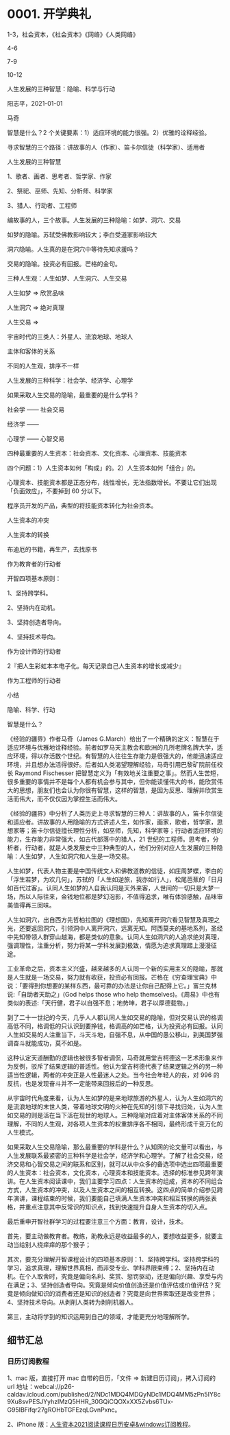 # 0001. 开学典礼

1-3，社会资本，《社会资本》《网络》《人类网络》

4-6

7-9

10-12


人生发展的三种智慧：隐喻、科学与行动

阳志平，2021-01-01

马奇

智慧是什么？2 个关键要素：1）适应环境的能力很强。2）优雅的诠释经验。

寻求智慧的三个路径：讲故事的人（作家）、笛卡尔信徒（科学家）、适用者

人生发展的三种智慧

1、歌者、画者、思考者、哲学家、作家

2、祭祀、巫师、先知、分析师、科学家

3、猎人、行动者、工程师

编故事的人，三个故事。人生发展的三种隐喻：如梦、洞穴、交易

如梦的隐喻。苏轼受佛教影响较大；李白受道家影响较大

洞穴隐喻。人生真的是在洞穴中等待先知求援吗？

交易的隐喻。投资必有回报。芒格的金句。

三种人生观：人生如梦、人生洞穴、人生交易

人生如梦 => 欣赏品味

人生洞穴 => 绝对真理

人生交易 => 

宇宙时代的三类人：外星人、流浪地球、地球人

主体和客体的关系

不同的人生观，排序不一样

人生发展的三种科学：社会学、经济学、心理学

如果采取人生交易的隐喻，最重要的是什么学科？

社会学 —— 社会交易

经济学 —— 

心理学 —— 心智交易

四种最重要的人生资本：社会资本、文化资本、心理资本、技能资本

四个问题：1）人生资本如何「构成」的。2）人生资本如何「组合」的。

心理资本、技能资本都是正态分布，线性增长，无法指数增长。不要让它们出现「负面效应」，不要掉到 60 分以下。

程序员开发的产品，典型的将技能资本转化为社会资本。

人生资本的冲突

人生资本的转换

布迪厄的书籍，再生产，去找原书

作为教育者的行动者

开智四项基本原则：

1、坚持跨学科。

2、坚持内在动机。

3、坚持创造者导向。

4、坚持技术导向。

作为设计师的行动者

2『把人生彩虹本本电子化。每天记录自己人生资本的增长或减少』

作为工程师的行动者

小结

隐喻、科学、行动




智慧是什么？

《经验的疆界》作者马奇（James G.March）给出了一个精确的定义：智慧在于适应环境与优雅地诠释经验。前者如罗马天主教会和欧洲的几所老牌名牌大学，适应环境，得以存活数个世纪。有智慧的人往往生存能力是很强大的，他能迅速适应环境，并且想办法活得很好。后者如人类渴望理解经验，马奇引用巴黎矿院前任校长 Raymond Fischesser 把智慧定义为「有效地关注重要之事」。然而人生苦短，很多重要的事情并不是每个人都有机会参与其中，但你能读懂伟大的书，能欣赏伟大的思想，朋友们也会认为你很有智慧，这样的智慧，是因为反思、理解并欣赏生活而伟大，而不仅仅因为掌控生活而伟大。

《经验的疆界》中分析了人类历史上寻求智慧的三种人：讲故事的人，笛卡尔信徒和适应者。讲故事的人用隐喻的方式讲述人生，如作家，画家，歌者，哲学家，思想家等；笛卡尔信徒擅长理性分析，如巫师，先知，科学家等；行动者适应环境的能力，生存能力非常强大，如古代部落中的猎人，21 世纪的工程师。思考者，分析者，行动者，就是人类发展史中三种典型的人，他们分别对应人生发展的三种隐喻：人生如梦，人生如洞穴和人生是一场交易。

人生如梦，代表人物主要是中国传统文人和佛教道教的信徒，如庄周梦蝶，李白的「浮生若梦，为欢几何」，苏轼的「人生如逆旅，我亦如行人」，松尾芭蕉的「日月如百代过客」。认同人生如梦的人自我认同是天外来客，人世间的一切只是大梦一场，所以人际往来，金钱地位都是梦幻泡影，不值得追求，唯有体验感触，品味审美值得再三回味。

人生如洞穴，出自西方先哲柏拉图的《理想国》，先知离开洞穴看见智慧及真理之光，还要返回洞穴，引领洞中人离开洞穴，远离无知。阿西莫夫的基地系列，圣经中先知带领人群穿山越海，都是类似的意象。认同人生如洞穴的人追求绝对真理，强调理性，注重分析，努力将某一学科发展到极致，情愿为追求真理踏上漫漫征途。

工业革命之后，资本主义兴盛，越来越多的人认同一个新的实用主义的隐喻，那就是人生就是一场交易，努力就有收获，投资必有回报。芒格在《穷查理宝典》中说：「要得到你想要的某样东西，最可靠的办法是让你自己配得上它。」富兰克林说:「自助者天助之」(God helps those who help themselves)。《周易》中也有类似的表述:「天行健，君子以自强不息；地势坤，君子以厚德载物。」

到了二十一世纪的今天，几乎人人都认同人生如交易的隐喻，但对交易认识的格调高低不同，格调低的只认识到要挣钱，格调高的如芒格，认为投资必有回报。认同人生如交易的人注重当下，斗天斗地，自强不息，从中国的愚公移山，到美国梦强调奋斗就能成功，莫不如是。

这种认定天道酬勤的逻辑也被很多智者调侃，马奇就用堂吉柯德这一艺术形象来作为反例，驳斥了结果逻辑的普适性。他认为堂吉柯德代表了结果逻辑之外的另一种适当性逻辑，两者的冲突正是人性最迷人之处。当今社会年轻人的丧，对 996 的反抗，也是发现奋斗并不一定能带来回报后的一种反思。

从宇宙时代角度来看，认为人生如梦的是来地球旅游的外星人，认为人生如洞穴的是流浪地球的末世人类，带着地球文明的火种在先知的引领下寻找归处，认为人生如交易的则是活在当下活在现世的地球人。三种隐喻对应着对主体客体关系的不同理解，不同的人生观，对各项人生资本的权重排序各不相同，最终形成千变万化的人生模式。

如果采取人生交易隐喻，那么最重要的学科是什么？从知网的论文量可以看出，与人生发展联系最紧密的三种科学是社会学，经济学和心理学。了解了社会交易，经济交易和心智交易之间的联系和区别，就可以从中众多的备选项中选出四项最重要的人生资本：社会资本，文化资本，心理资本和技能资本。选择的标准参见跨年演讲。在人生资本阅读课中，我们主要学习四点：人生资本的组成，资本的不同组合方式，人生资本的冲突，以及人生资本之间的相互转换。这四点的简单介绍参见跨年演讲，课程结束的时候，我们要能自己填满人生资本冲突和相互转换的两张表格，并重点注意其中反常识的知识点，找到快速提升自身人生资本的切入点。

最后重申开智社群学习的过程要注意三个方面：教育，设计，技术。

首先，要主动做教育者。教练，助教永远是收益最多的人，要想收益更多，就要主动当给别人挠痒痒的那个猴子；

其次，要充分理解开智课程设计的四项基本原则：1、坚持跨学科。坚持跨学科的学习，追求真理，理解世界真相，而非受专业、学科界限束缚；2、坚持内在动机。在个人取舍时，究竟是偏向名利、奖赏、惩罚驱动，还是偏向兴趣、享受与内在满足；3、坚持创造者导向。究竟是倾向价值创造还是价值评估或价值评估？究竟是倾向做知识的消费者还是知识的创造者？究竟是向世界索取还是改变世界；4、坚持技术导向。从剥削人类转为剥削机器人。

第三，主动将学到的知识运用到自己的领域，才能更充分地理解所学。

## 细节汇总

### 日历订阅教程

1、mac 版，直接打开 mac 自带的日历，「文件 => 新建日历订阅」，拷入订阅的 url 地址：webcal://p26-caldav.icloud.com/published/2/NDc1MDQ4MDQyNDc1MDQ4MM5zPn5IY8c9Xu8svPESJYyhzlMzQ5HHR_30GQiCQOXxXX5Zvbs6TUx-G95IBFifqr27gROHbTGFEzqLGvnPxnc。

2、iPhone 版：[人生资本2021阅读课程日历安卓&windows订阅教程](https://shimo.im/docs/DqQjGxr3HR9ydW9K/read)。
